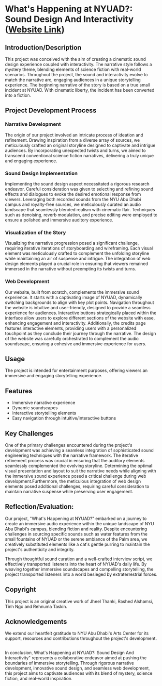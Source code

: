 # What's Happening at NYUAD?: Sound Design And Interactivity ([Website Link](https://jheel2006.github.io/Sound_Project/))


## Introduction/Description
This project was conceived with the aim of creating a cinematic sound design experience coupled with interactivity. The narrative style follows a mystery theme, blending elements of science fiction with real-world scenarios. Throughout the project, the sound and interactivity evolve to match the narrative arc, engaging audiences in a unique storytelling experience. The beginning narrative of the story is based on a true small incident at NYUAD. With cinematic liberty, the incident has been converted into a fiction. 


## Project Development Process

### Narrative Development
The origin of our project involved an intricate process of ideation and refinement. Drawing inspiration from a diverse array of sources, we meticulously crafted an original storyline designed to captivate and intrigue audiences. By incorporating unexpected twists and turns, we aimed to transcend conventional science fiction narratives, delivering a truly unique and engaging experience.

### Sound Design Implementation
Implementing the sound design aspect necessitated a rigorous research endeavor. Careful consideration was given to selecting and refining sound effects and dialogues to evoke the desired emotional response from viewers. Leveraging both recorded sounds from the NYU Abu Dhabi campus and royalty-free sources, we meticulously curated an audio landscape that seamlessly blended realism with cinematic flair. Techniques such as denoising, reverb modulation, and precise editing were employed to ensure a polished and immersive auditory experience.

### Visualization of the Story
Visualizing the narrative progression posed a significant challenge, requiring iterative iterations of storyboarding and wireframing. Each visual element was meticulously crafted to complement the unfolding storyline while maintaining an air of suspense and intrigue. The integration of web design elements played a crucial role in ensuring that viewers remained immersed in the narrative without preempting its twists and turns.

### Web Development
Our website, built from scratch, complements the immersive sound experience. It starts with a captivating image of NYUAD, dynamically switching backgrounds to align with key plot points. Navigation throughout the website is intuitive and user-friendly, designed to provide a seamless experience for audiences. Interactive buttons strategically placed within the interface allow users to explore different sections of the website with ease, enhancing engagement and interactivity. Additionally, the credits page features interactive elements, providing users with a personalized touchpoint as they conclude their journey through the narrative. The design of the website was carefully orchestrated to complement the audio soundscape, ensuring a cohesive and immersive experience for users. 

## Usage
The project is intended for entertainment purposes, offering viewers an immersive and engaging storytelling experience.

## Features
- Immersive narrative experience
- Dynamic soundscapes
- Interactive storytelling elements
- Easy navigation through intuitive/interactive buttons

## Key Challenges
One of the primary challenges encountered during the project's development was achieving a seamless integration of sophisticated sound engineering techniques with the narrative framework. The iterative refinement process was crucial in ensuring that the auditory elements seamlessly complemented the evolving storyline. Determining the optimal visual presentation and layout to suit the narrative needs while aligning with the immersive sound experience posed a critical challenge during web development.Furthermore, the meticulous integration of web design elements posed additional challenges, requiring careful consideration to maintain narrative suspense while preserving user engagement.

## Reflection/Evaluation:
Our project, "What's Happening at NYUAD?" embarked on a journey to create an immersive audio experience within the unique landscape of NYU Abu Dhabi's campus, blending fiction and reality. Despite encountering challenges in sourcing specific sounds such as water features from the small fountains of NYUAD or the serene ambiance of the Palm area, we creatively substituted elements like a cat's gentle purring to maintain the project's authenticity and integrity.

Through thoughtful sound curation and a well-crafted interview script, we effectively transported listeners into the heart of NYUAD's daily life. By weaving together immersive soundscapes and compelling storytelling, the project transported listeners into a world besieged by extraterrestrial forces. 

## Copyright 
This project is an original creative work of Jheel Thanki, Rashed Alshamsi, Tinh Ngo and Rehnuma Taskin.

## Acknowledgements
We extend our heartfelt gratitude to NYU Abu Dhabi's Arts Center for its support, resources and contributions throughout the project's development.

##
In conclusion, What's Happening at NYUAD?: Sound Design And Interactivity" represents a collaborative endeavor aimed at pushing the boundaries of immersive storytelling. Through rigorous narrative development, innovative sound design, and seamless web development, this project aims to captivate audiences with its blend of mystery, science fiction, and real-world inspiration.